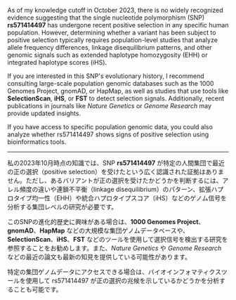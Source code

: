 As of my knowledge cutoff in October 2023, there is no widely recognized evidence suggesting that the single nucleotide polymorphism (SNP) **rs571414497** has undergone recent positive selection in any specific human population. However, determining whether a variant has been subject to positive selection typically requires population-level studies that analyze allele frequency differences, linkage disequilibrium patterns, and other genomic signals such as extended haplotype homozygosity (EHH) or integrated haplotype scores (iHS).

If you are interested in this SNP's evolutionary history, I recommend consulting large-scale population genomic databases such as the 1000 Genomes Project, gnomAD, or HapMap, as well as studies that use tools like **SelectionScan**, **iHS**, or **FST** to detect selection signals. Additionally, recent publications in journals like *Nature Genetics* or *Genome Research* may provide updated insights.

If you have access to specific population genomic data, you could also analyze whether rs571414497 shows signs of positive selection using bioinformatics tools.

---

私の2023年10月時点の知識では、SNP **rs571414497** が特定の人間集団で最近の正の選択（positive selection）を受けたという広く認識された証拠はありません。ただし、あるバリアントが正の選択を受けたかどうかを判断するには、アレル頻度の違いや連鎖不平衡（linkage disequilibrium）のパターン、拡張ハプロタイプ均一性（EHH）や統合ハプロタイプスコア（iHS）などのゲノム信号を分析する集団レベルの研究が必要です。

このSNPの進化的歴史に興味がある場合は、**1000 Genomes Project**、**gnomAD**、**HapMap** などの大規模な集団ゲノムデータベースや、**SelectionScan**、**iHS**、**FST** などのツールを使用して選択信号を検出する研究を参照することをお勧めします。また、*Nature Genetics* や *Genome Research* などの最近の論文も最新の知見を提供している可能性があります。

特定の集団ゲノムデータにアクセスできる場合は、バイオインフォマティクスツールを使用して rs571414497 が正の選択の兆候を示しているかどうかを分析することも可能です。